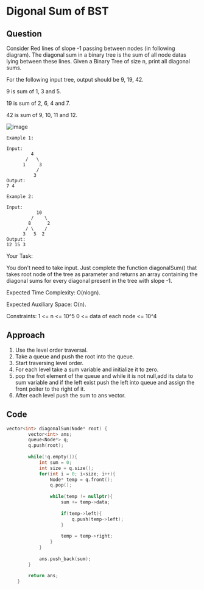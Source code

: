 # Digonal Sum of BST

## Question
Consider Red lines of slope -1 passing between nodes (in following diagram). The diagonal sum in a binary tree is the sum of all node datas lying between these lines. Given a Binary Tree of size n, print all diagonal sums.

For the following input tree, output should be 9, 19, 42.

9 is sum of 1, 3 and 5.

19 is sum of 2, 6, 4 and 7.

42 is sum of 9, 10, 11 and 12.

![image](https://media.geeksforgeeks.org/wp-content/uploads/diagonal-sum-in-a-tree.jpg)
```
Example 1:

Input:
         4
       /   \
      1     3
           /
          3
Output: 
7 4 
```
```
Example 2:

Input:
           10
         /    \
        8      2
       / \    /
      3   5  2
Output: 
12 15 3 
```

Your Task:

You don't need to take input. Just complete the function diagonalSum() that takes root node of the tree as parameter and returns an array containing the diagonal sums for every diagonal present in the tree with slope -1.

Expected Time Complexity: O(nlogn).

Expected Auxiliary Space: O(n).

Constraints:
1 <= n <= 10^5
0 <= data of each node <= 10^4

## Approach
1. Use the level order traversal.
2. Take a queue and push the root into the queue.
3. Start traversing level order.
4. For each level take a sum variable and initialize it to zero.
5. pop the frot element of the queue and while it is not null,add its data to sum variable and if the left exist push the left into queue and assign the front poiter to the right of it.
6. After each level push the sum to ans vector.

## Code
```cpp
vector<int> diagonalSum(Node* root) {
        vector<int> ans;
        queue<Node*> q;
        q.push(root);
        
        while(!q.empty()){
            int sum = 0;
            int size = q.size();
            for(int i = 0; i<size; i++){
                Node* temp = q.front();
                q.pop();
                
                while(temp != nullptr){
                    sum += temp->data;
                    
                    if(temp->left){
                        q.push(temp->left);
                    }
                    
                    temp = temp->right;
                }
            }
            
            ans.push_back(sum);
        }
        
        return ans;
    }
```

